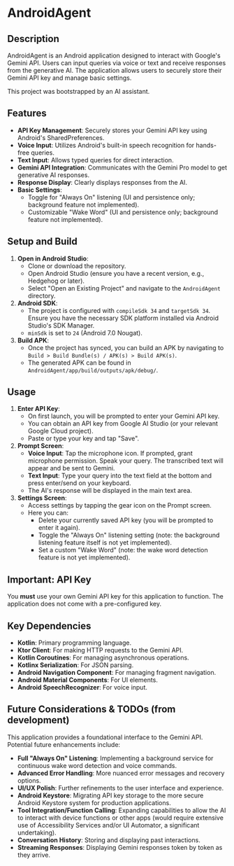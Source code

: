 # AndroidAgent

## Description

AndroidAgent is an Android application designed to interact with Google's Gemini API. Users can input queries via voice or text and receive responses from the generative AI. The application allows users to securely store their Gemini API key and manage basic settings.

This project was bootstrapped by an AI assistant.

## Features

*   **API Key Management**: Securely stores your Gemini API key using Android's SharedPreferences.
*   **Voice Input**: Utilizes Android's built-in speech recognition for hands-free queries.
*   **Text Input**: Allows typed queries for direct interaction.
*   **Gemini API Integration**: Communicates with the Gemini Pro model to get generative AI responses.
*   **Response Display**: Clearly displays responses from the AI.
*   **Basic Settings**:
    *   Toggle for "Always On" listening (UI and persistence only; background feature not implemented).
    *   Customizable "Wake Word" (UI and persistence only; background feature not implemented).

## Setup and Build

1.  **Open in Android Studio**:
    *   Clone or download the repository.
    *   Open Android Studio (ensure you have a recent version, e.g., Hedgehog or later).
    *   Select "Open an Existing Project" and navigate to the `AndroidAgent` directory.
2.  **Android SDK**:
    *   The project is configured with `compileSdk 34` and `targetSdk 34`. Ensure you have the necessary SDK platform installed via Android Studio's SDK Manager.
    *   `minSdk` is set to `24` (Android 7.0 Nougat).
3.  **Build APK**:
    *   Once the project has synced, you can build an APK by navigating to `Build > Build Bundle(s) / APK(s) > Build APK(s)`.
    *   The generated APK can be found in `AndroidAgent/app/build/outputs/apk/debug/`.

## Usage

1.  **Enter API Key**:
    *   On first launch, you will be prompted to enter your Gemini API key.
    *   You can obtain an API key from Google AI Studio (or your relevant Google Cloud project).
    *   Paste or type your key and tap "Save".
2.  **Prompt Screen**:
    *   **Voice Input**: Tap the microphone icon. If prompted, grant microphone permission. Speak your query. The transcribed text will appear and be sent to Gemini.
    *   **Text Input**: Type your query into the text field at the bottom and press enter/send on your keyboard.
    *   The AI's response will be displayed in the main text area.
3.  **Settings Screen**:
    *   Access settings by tapping the gear icon on the Prompt screen.
    *   Here you can:
        *   Delete your currently saved API key (you will be prompted to enter it again).
        *   Toggle the "Always On" listening setting (note: the background listening feature itself is not yet implemented).
        *   Set a custom "Wake Word" (note: the wake word detection feature is not yet implemented).

## Important: API Key

You **must** use your own Gemini API key for this application to function. The application does not come with a pre-configured key.

## Key Dependencies

*   **Kotlin**: Primary programming language.
*   **Ktor Client**: For making HTTP requests to the Gemini API.
*   **Kotlin Coroutines**: For managing asynchronous operations.
*   **Kotlinx Serialization**: For JSON parsing.
*   **Android Navigation Component**: For managing fragment navigation.
*   **Android Material Components**: For UI elements.
*   **Android SpeechRecognizer**: For voice input.

## Future Considerations & TODOs (from development)

This application provides a foundational interface to the Gemini API. Potential future enhancements include:

*   **Full "Always On" Listening**: Implementing a background service for continuous wake word detection and voice commands.
*   **Advanced Error Handling**: More nuanced error messages and recovery options.
*   **UI/UX Polish**: Further refinements to the user interface and experience.
*   **Android Keystore**: Migrating API key storage to the more secure Android Keystore system for production applications.
*   **Tool Integration/Function Calling**: Expanding capabilities to allow the AI to interact with device functions or other apps (would require extensive use of Accessibility Services and/or UI Automator, a significant undertaking).
*   **Conversation History**: Storing and displaying past interactions.
*   **Streaming Responses**: Displaying Gemini responses token by token as they arrive.
